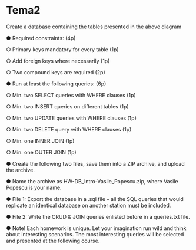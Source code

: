 # Tema2

Create
a
database containing the
tables
presented in the above diagram

● Required constraints: (4p)

○
Primary keys mandatory for every table (1p)

○
Add foreign keys where necessarily (1p)

○
Two compound keys are required (2p)

●
Run at least the following queries: (6p)

○
Min. two SELECT queries with WHERE clauses (1p)

○
Min. two INSERT
queries on different tables (1p)

○
Min. two UPDATE queries with WHERE clauses (1p)

○
Min.
two DELETE
query with WHERE clauses (1p)

○
Min. one INNER JOIN (1p)

○
Min. one OUTER JOIN (1p)


●
Create the following two files, save them into a ZIP archive, and upload the archive.

●
Name the archive as HW-DB_Intro-Vasile_Popescu.zip, where Vasile Popescu is your name.

●
File 1:
Export the database in a .sql file – all the SQL queries that would replicate an identical database on another station must be included.

●
File 2:
Write the CRUD & JOIN queries enlisted before in a queries.txt file.

●
Note! Each homework is unique. Let
your imagination run wild and think
about interesting scenarios. The most interesting queries will be selected and
presented at the following course.
